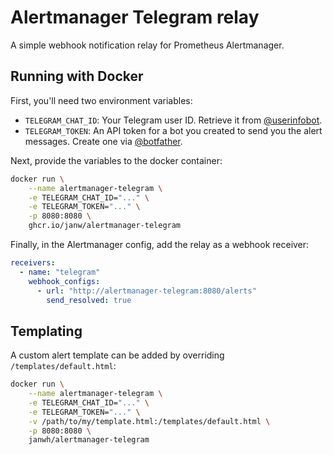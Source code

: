 # Alertmanager Telegram relay

A simple webhook notification relay for Prometheus Alertmanager.

## Running with Docker

First, you'll need two environment variables:

* `TELEGRAM_CHAT_ID`: Your Telegram user ID. Retrieve it from [@userinfobot](https://t.me/userinfobot).
* `TELEGRAM_TOKEN`: An API token for a bot you created to send you the alert messages. Create one via [@botfather](https://t.me/botfather).

Next, provide the variables to the docker container:

```bash
docker run \
    --name alertmanager-telegram \
    -e TELEGRAM_CHAT_ID="..." \
    -e TELEGRAM_TOKEN="..." \
    -p 8080:8080 \
    ghcr.io/janw/alertmanager-telegram
```

Finally, in the Alertmanager config, add the relay as a webhook receiver:

```yaml
receivers:
  - name: "telegram"
    webhook_configs:
      - url: "http://alertmanager-telegram:8080/alerts"
        send_resolved: true
```

## Templating

A custom alert template can be added by overriding `/templates/default.html`:

```bash
docker run \
    --name alertmanager-telegram \
    -e TELEGRAM_CHAT_ID="..." \
    -e TELEGRAM_TOKEN="..." \
    -v /path/to/my/template.html:/templates/default.html \
    -p 8080:8080 \
    janwh/alertmanager-telegram
```